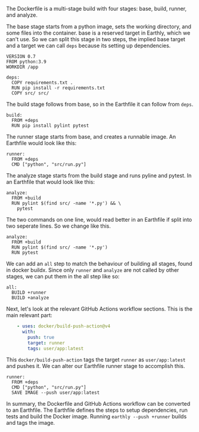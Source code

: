 The Dockerfile is a multi-stage build with four stages: base, build, runner, and analyze. 

The base stage starts from a python image, sets the working directory, and some files into the container. base is a reserved target in Earthly, which we can't use. So we can split this stage in two steps, the implied base target and a target we can call `deps` because its setting up dependencies.


```Earthfile
VERSION 0.7
FROM python:3.9
WORKDIR /app

deps:
  COPY requirements.txt .
  RUN pip install -r requirements.txt
  COPY src/ src/
```
The build stage follows from base, so in the Earthfile it can follow from `deps`.

```Earthfile
build:
  FROM +deps
  RUN pip install pylint pytest  
```

The runner stage starts from base, and creates a runnable image. An Earthfile would look like this:

```
runner:
  FROM +deps
  CMD ["python", "src/run.py"]
```

The analyze stage starts from the build stage and runs pyline and pytest. In an Earthfile that would look like this:

```Earthfile
analyze:
  FROM +build
  RUN pylint $(find src/ -name '*.py') && \
    pytest
```

The two commands on one line, would read better in an Earthfile if split into two seperate lines. So we change like this.

```Earthfile
analyze:
  FROM +build
  RUN pylint $(find src/ -name '*.py') 
  RUN pytest
```

We can add an `all` step to match the behaviour of building all stages, found in docker buildx. Since only `runner` and `analyze` are not called by other stages, we can put them in the all step like so:

```Earthfile
all:
  BUILD +runner
  BUILD +analyze
```

Next, let's look at the relevant GitHub Actions workflow sections. This is the main relevant part:

```yaml
    - uses: docker/build-push-action@v4
      with:
        push: true
        target: runner
        tags: user/app:latest
```

This `docker/build-push-action` tags the target `runner` as `user/app:latest` and pushes it. We can alter our Earthfile runner stage to accomplish this.

```Earthfile
runner:
  FROM +deps
  CMD ["python", "src/run.py"]
  SAVE IMAGE --push user/app:latest
```

In summary, the Dockerfile and GitHub Actions workflow can be converted to an Earthfile. The Earthfile defines the steps to setup dependencies, run tests and build the Docker image. Running `earthly --push +runner` builds and tags the image.
